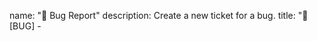 name: "🐛 Bug Report"
description: Create a new ticket for a bug.
title: "🐛 [BUG] - <title>"
labels: [
  "bug"
]
body:
  - type: textarea
    id: description
    attributes:
      label: "描述問題"
      description: 請清楚描述問題
      placeholder: Short and explicit description of your incident...
    validations:
      required: true
  - type: input
    id: reprod-url
    attributes:
      label: "問題url"
      description: 請輸入問url
      placeholder: ex. [https://github.com/USERNAME/REPO-NAME](https://www.ssangyongsports.org/p)
    validations:
      required: true
  - type: textarea
    id: reprod
    attributes:
      labe: "如何解決問題"
      description: 請描述如呵解決問題
      value: |
        1. 檔案 '...'
        2. 點擊 '....'
      render: bash
    validations:
      required: true
  - type: textarea
    id: screenshot
    attributes:
      label: "截圖"
      description: 如果適用，請添加螢幕截圖以幫助解釋您的問題。
      value: |
        ![DESCRIPTION](LINK.png)
      render: bash
    validations:
      required: false
  - type: textarea
    id: logs
    attributes:
      label: "Logs"
      description: Please copy and paste any relevant log output. This will be automatically formatted into code, so no need for backticks.
      render: bash
    validations:
      required: false
 
